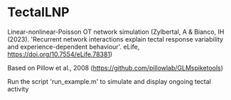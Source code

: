 # TectalLNP
Linear-nonlinear-Poisson OT network simulation (Zylbertal, A & Bianco, IH (2023). 'Recurrent network interactions explain tectal response variability and experience-dependent behaviour'. eLife, https://doi.org/10.7554/eLife.78381)

Based on Pillow et al., 2008 (https://github.com/pillowlab/GLMspiketools)

Run the script 'run_example.m' to simulate and display ongoing tectal activity
